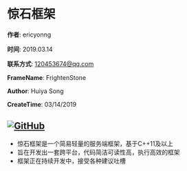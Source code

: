 # 惊石框架

**作者**: ericyonng

**时间**: 2019.03.14

**联系方式**: <120453674@qq.com>

**FrameName**: FrightenStone

**Author**: Huiya Song

**CreateTime**: 03/14/2019

[![GitHub](https://img.shields.io/github/license/ericyonng/FrightenStone.svg?style=popout)](https://opensource.org/licenses/MIT)
--------

* 惊石框架是一个简易轻量的服务端框架，基于C++11及以上
* 旨在开发出一套跨平台，代码简洁可读性高，执行高效的框架
* 框架正在持续开发中，接受各种建议吐槽
